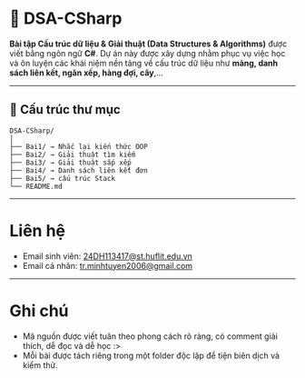 # 🧠 DSA-CSharp 
**Bài tập Cấu trúc dữ liệu & Giải thuật (Data Structures & Algorithms)** được viết bằng ngôn ngữ **C#**.
Dự án này được xây dựng nhằm phục vụ việc học và ôn luyện các khái niệm nền tảng về cấu trúc dữ liệu như **mảng, danh sách liên kết, ngăn xếp, hàng đợi, cây**,...

---

## 📂 Cấu trúc thư mục

```
DSA-CSharp/
│
├── Bai1/ → Nhắc lại kiến thức OOP
├── Bai2/ → Giải thuật tìm kiếm
├── Bai3/ → Giải thuật sắp xếp
├── Bai4/ → Danh sách liên kết đơn
├── Bai5/ → cấu trúc Stack
└── README.md

```
---

# Liên hệ
- Email sinh viên: 24DH113417@st.huflit.edu.vn
- Email cá nhân: tr.minhtuyen2006@gmail.com

---

# Ghi chú
- Mã nguồn được viết tuân theo phong cách rõ ràng, có comment giải thích, dễ đọc và dễ học :>
- Mỗi bài được tách riêng trong một folder độc lập để tiện biên dịch và kiểm thử.


